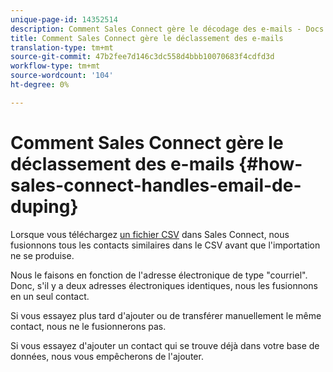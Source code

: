 ```yaml
---
unique-page-id: 14352514
description: Comment Sales Connect gère le décodage des e-mails - Docs marketing - Documentation sur les produits
title: Comment Sales Connect gère le déclassement des e-mails
translation-type: tm+mt
source-git-commit: 47b2fee7d146c3dc558d4bbb10070683f4cdfd3d
workflow-type: tm+mt
source-wordcount: '104'
ht-degree: 0%

---
```



# Comment Sales Connect gère le déclassement des e-mails {#how-sales-connect-handles-email-de-duping}

Lorsque vous téléchargez [un fichier CSV](http://docs.marketo.com/x/VADb) dans Sales Connect, nous fusionnons tous les contacts similaires dans le CSV avant que l&#39;importation ne se produise.

Nous le faisons en fonction de l&#39;adresse électronique de type &quot;courriel&quot;. Donc, s&#39;il y a deux adresses électroniques identiques, nous les fusionnons en un seul contact.

Si vous essayez plus tard d&#39;ajouter ou de transférer manuellement le même contact, nous ne le fusionnerons pas.

Si vous essayez d&#39;ajouter un contact qui se trouve déjà dans votre base de données, nous vous empêcherons de l&#39;ajouter.

